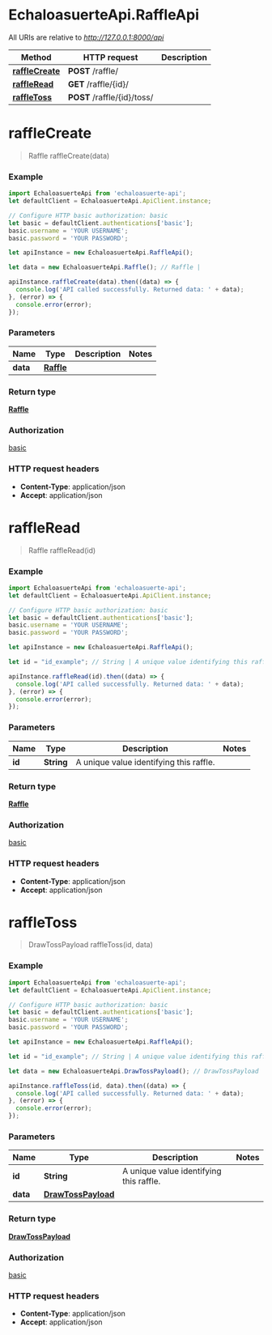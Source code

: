 # EchaloasuerteApi.RaffleApi

All URIs are relative to *http://127.0.0.1:8000/api*

Method | HTTP request | Description
------------- | ------------- | -------------
[**raffleCreate**](RaffleApi.md#raffleCreate) | **POST** /raffle/ | 
[**raffleRead**](RaffleApi.md#raffleRead) | **GET** /raffle/{id}/ | 
[**raffleToss**](RaffleApi.md#raffleToss) | **POST** /raffle/{id}/toss/ | 


<a name="raffleCreate"></a>
# **raffleCreate**
> Raffle raffleCreate(data)





### Example
```javascript
import EchaloasuerteApi from 'echaloasuerte-api';
let defaultClient = EchaloasuerteApi.ApiClient.instance;

// Configure HTTP basic authorization: basic
let basic = defaultClient.authentications['basic'];
basic.username = 'YOUR USERNAME';
basic.password = 'YOUR PASSWORD';

let apiInstance = new EchaloasuerteApi.RaffleApi();

let data = new EchaloasuerteApi.Raffle(); // Raffle | 

apiInstance.raffleCreate(data).then((data) => {
  console.log('API called successfully. Returned data: ' + data);
}, (error) => {
  console.error(error);
});

```

### Parameters

Name | Type | Description  | Notes
------------- | ------------- | ------------- | -------------
 **data** | [**Raffle**](Raffle.md)|  | 

### Return type

[**Raffle**](Raffle.md)

### Authorization

[basic](../README.md#basic)

### HTTP request headers

 - **Content-Type**: application/json
 - **Accept**: application/json

<a name="raffleRead"></a>
# **raffleRead**
> Raffle raffleRead(id)





### Example
```javascript
import EchaloasuerteApi from 'echaloasuerte-api';
let defaultClient = EchaloasuerteApi.ApiClient.instance;

// Configure HTTP basic authorization: basic
let basic = defaultClient.authentications['basic'];
basic.username = 'YOUR USERNAME';
basic.password = 'YOUR PASSWORD';

let apiInstance = new EchaloasuerteApi.RaffleApi();

let id = "id_example"; // String | A unique value identifying this raffle.

apiInstance.raffleRead(id).then((data) => {
  console.log('API called successfully. Returned data: ' + data);
}, (error) => {
  console.error(error);
});

```

### Parameters

Name | Type | Description  | Notes
------------- | ------------- | ------------- | -------------
 **id** | **String**| A unique value identifying this raffle. | 

### Return type

[**Raffle**](Raffle.md)

### Authorization

[basic](../README.md#basic)

### HTTP request headers

 - **Content-Type**: application/json
 - **Accept**: application/json

<a name="raffleToss"></a>
# **raffleToss**
> DrawTossPayload raffleToss(id, data)





### Example
```javascript
import EchaloasuerteApi from 'echaloasuerte-api';
let defaultClient = EchaloasuerteApi.ApiClient.instance;

// Configure HTTP basic authorization: basic
let basic = defaultClient.authentications['basic'];
basic.username = 'YOUR USERNAME';
basic.password = 'YOUR PASSWORD';

let apiInstance = new EchaloasuerteApi.RaffleApi();

let id = "id_example"; // String | A unique value identifying this raffle.

let data = new EchaloasuerteApi.DrawTossPayload(); // DrawTossPayload | 

apiInstance.raffleToss(id, data).then((data) => {
  console.log('API called successfully. Returned data: ' + data);
}, (error) => {
  console.error(error);
});

```

### Parameters

Name | Type | Description  | Notes
------------- | ------------- | ------------- | -------------
 **id** | **String**| A unique value identifying this raffle. | 
 **data** | [**DrawTossPayload**](DrawTossPayload.md)|  | 

### Return type

[**DrawTossPayload**](DrawTossPayload.md)

### Authorization

[basic](../README.md#basic)

### HTTP request headers

 - **Content-Type**: application/json
 - **Accept**: application/json


